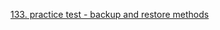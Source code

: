 [133. practice test - backup and restore methods](https://www.udemy.com/course/certified-kubernetes-administrator-with-practice-tests/learn/lecture/14298862#questions)
